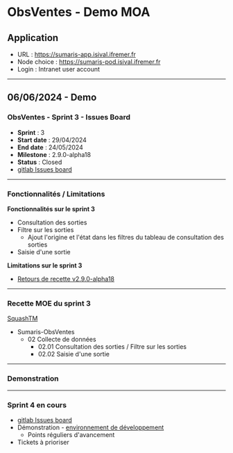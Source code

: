 # ObsVentes - Demo MOA

## Application 

- URL : https://sumaris-app.isival.ifremer.fr
- Node choice : https://sumaris-pod.isival.ifremer.fr
- Login : Intranet user account

---

## 06/06/2024 - Demo 

### ObsVentes - Sprint 3 - Issues Board

- **Sprint** : 3
- **Start date** : 29/04/2024
- **End date** : 24/05/2024
- **Milestone** : 2.9.0-alpha18
- **Status** : Closed
- [gitlab Issues board](https://gitlab.ifremer.fr/sih-public/sumaris/sumaris-app/-/boards/873?label_name[]=OBSVENTES&milestone_title=2.9.3-alpha18)

---

### Fonctionnalités / Limitations

**Fonctionnalités sur le sprint 3**
- Consultation des sorties
- Filtre sur les sorties
  - Ajout l'origine et l'état dans les filtres du tableau de consultation des sorties
- Saisie d'une sortie

**Limitations sur le sprint 3** 
- [Retours de recette v2.9.0-alpha18](https://gitlab.ifremer.fr/sih-public/sumaris/sumaris-app/-/issues/589)

---

### Recette MOE du sprint 3 

[SquashTM](http://visi-common-squash.ifremer.fr:8080/squash/login)

- Sumaris-ObsVentes
  - 02 Collecte de données
     * 02.01 Consultation des sorties / Filtre sur les sorties
     * 02.02 Saisie d'une sortie

---

### Demonstration

---

### Sprint 4 en cours

- [gitlab Issues board](https://gitlab.ifremer.fr/sih-public/sumaris/sumaris-app/-/boards/873?label_name[]=OBSVENTES&milestone_title=2.9.19)
- Démonstration - [environnement de développement](https://obsmer.sumaris.net)
  - Points réguliers d'avancement 
- Tickets à prioriser